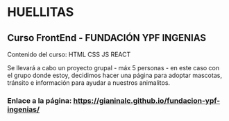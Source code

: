 # HUELLITAS


## Curso FrontEnd - FUNDACIÓN YPF INGENIAS


Contenido del curso: HTML CSS JS REACT


Se llevará a cabo un proyecto grupal - máx 5 personas - en este caso con el grupo donde estoy, decidimos hacer una página para adoptar mascotas, tránsito e información para ayudar a nuestros animalitos.


### Enlace a la página: https://gianinalc.github.io/fundacion-ypf-ingenias/
